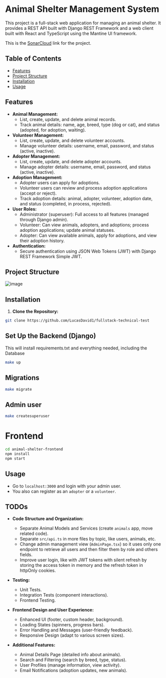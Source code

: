 # Animal Shelter Management System

This project is a full-stack web application for managing an animal shelter. It provides a REST API built with Django REST Framework and a web client built with React and TypeScript using the Mantine UI framework.

This is the [SonarCloud](https://sonarcloud.io/project/overview?id=LucasDavid1_fullstack-technical-test) link for the project.

## Table of Contents

- [Features](#features)
- [Project Structure](#project-structure)
- [Installation](#installation)
- [Usage](#usage)

## Features

- **Animal Management:**
    - List, create, update, and delete animal records.
    - Track animal details: name, age, breed, type (dog or cat), and status (adopted, for adoption, waiting).
- **Volunteer Management:**
    - List, create, update, and delete volunteer accounts.
    - Manage volunteer details: username, email, password, and status (active, inactive).
- **Adopter Management:**
    - List, create, update, and delete adopter accounts.
    - Manage adopter details: username, email, password, and status (active, inactive).
- **Adoption Management:**
    - Adopter users can apply for adoptions.
    - Volunteer users can review and process adoption applications (accept or reject).
    - Track adoption details: animal, adopter, volunteer, adoption date, and status (completed, in process, rejected).
- **User Roles:**
    - Administrator (superuser): Full access to all features (managed through Django admin).
    - Volunteer: Can view animals, adopters, and adoptions; process adoption applications; update animal statuses.
    - Adopter: Can view available animals, apply for adoptions, and view their adoption history.
- **Authentication:**
    - Secure authentication using JSON Web Tokens (JWT) with Django REST Framework Simple JWT.

## Project Structure

![image](https://github.com/user-attachments/assets/2802dcdb-46ae-4062-8f2b-b8c34753a275)

## Installation

1. **Clone the Repository:**
```bash
git clone https://github.com/LucasDavid1/fullstack-technical-test
```
   
## Set Up the Backend (Django)
This will install requirements.txt and everything needed, including the Database
```bash
make up
```

## Migrations
```bash
make migrate
```

## Admin user
```bash
make createsuperuser
```

# Frontend
```bash
cd animal-shelter-frontend
npm install
npm start
```
## Usage
- Go to `localhost:3000` and login with your admin user.
- You also can register as an `adopter` or a `volunteer`.


## TODOs
- **Code Structure and Organization:**
  - Separate Animal Models and Services (create `animals` app, move related code).
  - Separate `src/api.ts` in more files by topic, like users, animals, etc.
  - Change admin management view (`AdminPage.tsx`) so it uses only one endpoint to retrieve all users and then filter them by role and others fields.
  - Improve user login, like with JWT tokens with silent refresh by storing the access token in memory and the refresh token in httpOnly cookies.

- **Testing:**
  - Unit Tests.
  - Integration Tests (component interactions).
  - Frontend Testing.

- **Frontend Design and User Experience:**
  - Enhanced UI (footer, custom header, background).
  - Loading States (spinners, progress bars).
  - Error Handling and Messages (user-friendly feedback).
  - Responsive Design (adapt to various screen sizes).

- **Additional Features:**
  - Animal Details Page (detailed info about animals).
  - Search and Filtering (search by breed, type, status).
  - User Profiles (manage information, view activity).
  - Email Notifications (adoption updates, new animals).
